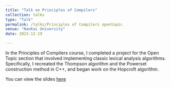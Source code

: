 ```yaml
---
title: "Talk on Principles of Compilers"
collection: talks
type: "Talk"
permalink: /talks/Principles of Compilers opentopic
venue: "NanKai University"
date: 2023-12-19

---
```


In the Principles of Compilers course, I completed a project for the Open Topic section that involved implementing classic lexical analysis algorithms. Specifically, I recreated the Thompson algorithm and the Powerset construction method in C++, and began work on the Hopcroft algorithm.
 
You can view the slides [here](/talks/2113615张铭徐-opentopic1-slides.pdf)
